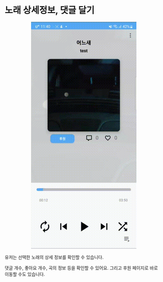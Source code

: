 # 노래 상세정보, 댓글 달기

<div align="center">
    <img src="../gif/노래 상세정보, 댓글 달기.gif"/>
</div>

유저는 선택한 노래의 상세 정보를 확인할 수 있습니다.

댓글 개수, 좋아요 개수, 곡의 정보 등을 확인할 수 있어요. 그리고 후원 페이지로 바로 이동할 수도 있습니다.
